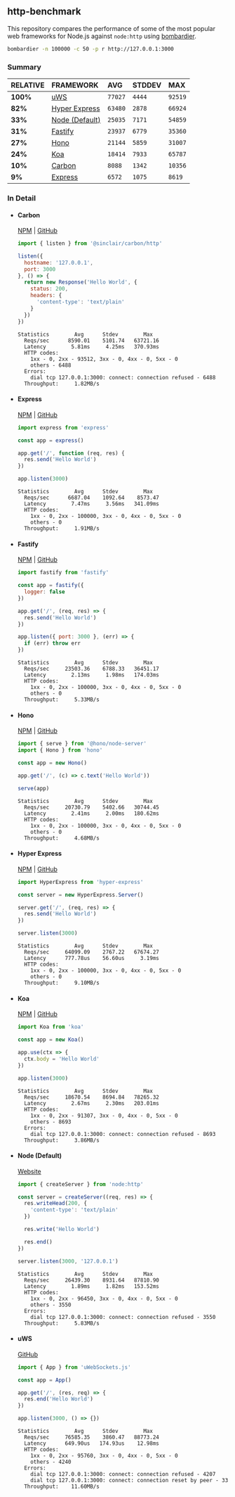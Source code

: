 ## http-benchmark

This repository compares the performance of some of the most popular web frameworks for Node.js against `node:http` using [bombardier](https://github.com/codesenberg/bombardier).

```bash
bombardier -n 100000 -c 50 -p r http://127.0.0.1:3000
```

### Summary

| RELATIVE | FRAMEWORK | AVG | STDDEV | MAX |
| :--- | :--- | :--- | :--- | :--- |
| **100%** | [uWS](#uws) | `77027` | `4444` | `92519` |
| **82%** | [Hyper Express](#hyper-express) | `63480` | `2878` | `66924` |
| **33%** | [Node (Default)](#node-default) | `25035` | `7171` | `54859` |
| **31%** | [Fastify](#fastify) | `23937` | `6779` | `35360` |
| **27%** | [Hono](#hono) | `21144` | `5859` | `31007` |
| **24%** | [Koa](#koa) | `18414` | `7933` | `65787` |
| **10%** | [Carbon](#carbon) | `8088` | `1342` | `10356` |
| **9%** | [Express](#express) | `6572` | `1075` | `8619` |


### In Detail

- #### Carbon
  [NPM](https://npmjs.com/@sinclair/carbon) | [GitHub](https://github.com/sinclairzx81/carbon)
  ```js
  import { listen } from '@sinclair/carbon/http'

  listen({
    hostname: '127.0.0.1',
    port: 3000
  }, () => {
    return new Response('Hello World', {
      status: 200,
      headers: {
        'content-type': 'text/plain'
      }
    })
  })
  ```

  ```
  Statistics        Avg      Stdev        Max
    Reqs/sec      8590.01    5101.74   63721.16
    Latency        5.81ms     4.25ms   370.93ms
    HTTP codes:
      1xx - 0, 2xx - 93512, 3xx - 0, 4xx - 0, 5xx - 0
      others - 6488
    Errors:
      dial tcp 127.0.0.1:3000: connect: connection refused - 6488
    Throughput:     1.82MB/s
  ```

- #### Express
  [NPM](https://npmjs.com/express) | [GitHub](https://github.com/expressjs/express)
  ```js
  import express from 'express'

  const app = express()

  app.get('/', function (req, res) {
    res.send('Hello World')
  })

  app.listen(3000)
  ```

  ```
  Statistics        Avg      Stdev        Max
    Reqs/sec      6687.04    1092.64    8573.47
    Latency        7.47ms     3.56ms   341.09ms
    HTTP codes:
      1xx - 0, 2xx - 100000, 3xx - 0, 4xx - 0, 5xx - 0
      others - 0
    Throughput:     1.91MB/s
  ```

- #### Fastify
  [NPM](https://npmjs.com/fastify) | [GitHub](https://github.com/fastify/fastify)
  ```js
  import fastify from 'fastify'

  const app = fastify({
    logger: false
  })

  app.get('/', (req, res) => {
    res.send('Hello World')
  })

  app.listen({ port: 3000 }, (err) => {
    if (err) throw err
  })
  ```

  ```
  Statistics        Avg      Stdev        Max
    Reqs/sec     23503.36    6788.33   36451.17
    Latency        2.13ms     1.98ms   174.03ms
    HTTP codes:
      1xx - 0, 2xx - 100000, 3xx - 0, 4xx - 0, 5xx - 0
      others - 0
    Throughput:     5.33MB/s
  ```

- #### Hono
  [NPM](https://npmjs.com/hono) | [GitHub](https://github.com/honojs/hono)
  ```js
  import { serve } from '@hono/node-server'
  import { Hono } from 'hono'

  const app = new Hono()

  app.get('/', (c) => c.text('Hello World'))

  serve(app)
  ```

  ```
  Statistics        Avg      Stdev        Max
    Reqs/sec     20730.79    5402.66   30744.45
    Latency        2.41ms     2.00ms   180.62ms
    HTTP codes:
      1xx - 0, 2xx - 100000, 3xx - 0, 4xx - 0, 5xx - 0
      others - 0
    Throughput:     4.68MB/s
  ```

- #### Hyper Express
  [NPM](https://npmjs.com/hyper-express) | [GitHub](https://github.com/kartikk221/hyper-express)
  ```js
  import HyperExpress from 'hyper-express'

  const server = new HyperExpress.Server()

  server.get('/', (req, res) => {
    res.send('Hello World')
  })

  server.listen(3000)
  ```

  ```
  Statistics        Avg      Stdev        Max
    Reqs/sec     64099.09    2767.22   67674.27
    Latency      777.78us    56.60us     3.19ms
    HTTP codes:
      1xx - 0, 2xx - 100000, 3xx - 0, 4xx - 0, 5xx - 0
      others - 0
    Throughput:     9.10MB/s
  ```

- #### Koa
  [NPM](https://npmjs.com/koa) | [GitHub](https://github.com/koajs/koa)
  ```js
  import Koa from 'koa'

  const app = new Koa()

  app.use(ctx => {
    ctx.body = 'Hello World'
  })

  app.listen(3000)
  ```

  ```
  Statistics        Avg      Stdev        Max
    Reqs/sec     18670.54    8694.84   78265.32
    Latency        2.67ms     2.30ms   203.01ms
    HTTP codes:
      1xx - 0, 2xx - 91307, 3xx - 0, 4xx - 0, 5xx - 0
      others - 8693
    Errors:
      dial tcp 127.0.0.1:3000: connect: connection refused - 8693
    Throughput:     3.86MB/s
  ```

- #### Node (Default)
  [Website](https://nodejs.org/api/http.html)
  ```js
  import { createServer } from 'node:http'

  const server = createServer((req, res) => {
    res.writeHead(200, {
      'content-type': 'text/plain'
    })

    res.write('Hello World')

    res.end()
  })

  server.listen(3000, '127.0.0.1')
  ```

  ```
  Statistics        Avg      Stdev        Max
    Reqs/sec     26439.30    8931.64   87810.90
    Latency        1.89ms     1.82ms   153.52ms
    HTTP codes:
      1xx - 0, 2xx - 96450, 3xx - 0, 4xx - 0, 5xx - 0
      others - 3550
    Errors:
      dial tcp 127.0.0.1:3000: connect: connection refused - 3550
    Throughput:     5.83MB/s
  ```

- #### uWS
  [GitHub](https://github.com/uNetworking/uWebSockets.js)
  ```js
  import { App } from 'uWebSockets.js'

  const app = App()

  app.get('/', (res, req) => {
    res.end('Hello World')
  })

  app.listen(3000, () => {})
  ```

  ```
  Statistics        Avg      Stdev        Max
    Reqs/sec     76585.35    3860.47   88773.24
    Latency      649.90us   174.93us    12.98ms
    HTTP codes:
      1xx - 0, 2xx - 95760, 3xx - 0, 4xx - 0, 5xx - 0
      others - 4240
    Errors:
      dial tcp 127.0.0.1:3000: connect: connection refused - 4207
      dial tcp 127.0.0.1:3000: connect: connection reset by peer - 33
    Throughput:    11.60MB/s
  ```


